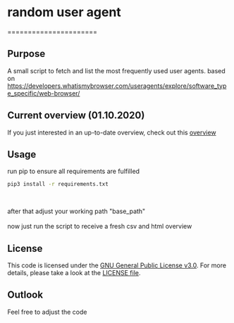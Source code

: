 # random user agent
======================

## Purpose
A small script to fetch and list the most frequently used user agents.
based on https://developers.whatismybrowser.com/useragents/explore/software_type_specific/web-browser/

## Current overview (01.10.2020)
If you just interested in an up-to-date overview, check out this [overview](https://github.com/argv1/random_user_agent/blob/master/output.md) 

## Usage
run pip to ensure all requirements are fulfilled
 
```bash
pip3 install -r requirements.txt
```
</br>

after that adjust your working path "base_path"
</br>
</br>
now just run the script to receive a fresh csv and html overview


## License
This code is licensed under the [GNU General Public License v3.0](https://choosealicense.com/licenses/gpl-3.0/). 
For more details, please take a look at the [LICENSE file](https://github.com/argv1/random_user_agent/blob/master/LICENSE).

## Outlook
Feel free to adjust the code
